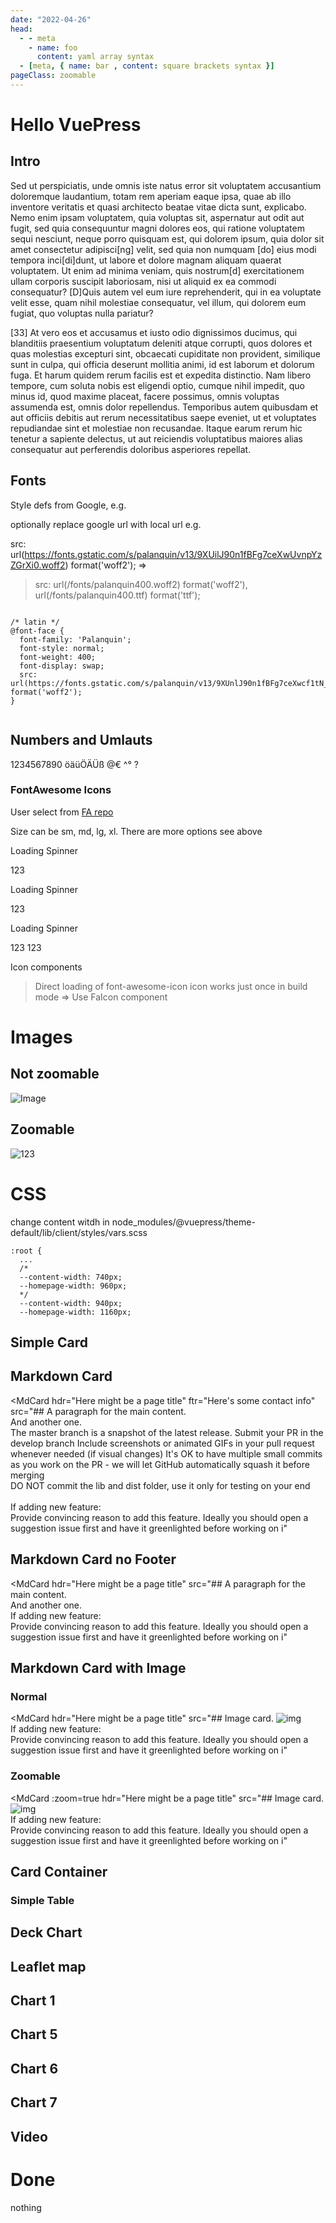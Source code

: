 ```yaml
---
date: "2022-04-26"
head:
  - - meta
    - name: foo
      content: yaml array syntax
  - [meta, { name: bar , content: square brackets syntax }]
pageClass: zoomable
---
```




# Hello VuePress

## Intro
Sed ut perspiciatis, unde omnis iste natus error sit voluptatem accusantium doloremque laudantium, totam rem aperiam eaque ipsa, quae ab illo inventore veritatis et quasi architecto beatae vitae dicta sunt, explicabo. Nemo enim ipsam voluptatem, quia voluptas sit, aspernatur aut odit aut fugit, sed quia consequuntur magni dolores eos, qui ratione voluptatem sequi nesciunt, neque porro quisquam est, qui dolorem ipsum, quia dolor sit amet consectetur adipisci[ng] velit, sed quia non numquam [do] eius modi tempora inci[di]dunt, ut labore et dolore magnam aliquam quaerat voluptatem. Ut enim ad minima veniam, quis nostrum[d] exercitationem ullam corporis suscipit laboriosam, nisi ut aliquid ex ea commodi consequatur? [D]Quis autem vel eum iure reprehenderit, qui in ea voluptate velit esse, quam nihil molestiae consequatur, vel illum, qui dolorem eum fugiat, quo voluptas nulla pariatur? 

<!-- more -->

[33] At vero eos et accusamus et iusto odio dignissimos ducimus, qui blanditiis praesentium voluptatum deleniti atque corrupti, quos dolores et quas molestias excepturi sint, obcaecati cupiditate non provident, similique sunt in culpa, qui officia deserunt mollitia animi, id est laborum et dolorum fuga. Et harum quidem rerum facilis est et expedita distinctio. Nam libero tempore, cum soluta nobis est eligendi optio, cumque nihil impedit, quo minus id, quod maxime placeat, facere possimus, omnis voluptas assumenda est, omnis dolor repellendus. Temporibus autem quibusdam et aut officiis debitis aut rerum necessitatibus saepe eveniet, ut et voluptates repudiandae sint et molestiae non recusandae. Itaque earum rerum hic tenetur a sapiente delectus, ut aut reiciendis voluptatibus maiores alias consequatur aut perferendis doloribus asperiores repellat.

## Fonts

Style defs from Google, e.g. 

optionally replace google url with local url e.g. 

src: url(https://fonts.gstatic.com/s/palanquin/v13/9XUilJ90n1fBFg7ceXwUvnpYzZGrXi0.woff2) format('woff2');
=>

> src: url(/fonts/palanquin400.woff2) format('woff2'), url(/fonts/palanquin400.ttf) format('ttf');


```

/* latin */
@font-face {
  font-family: 'Palanquin';
  font-style: normal;
  font-weight: 400;
  font-display: swap;
  src: url(https://fonts.gstatic.com/s/palanquin/v13/9XUnlJ90n1fBFg7ceXwcf1tN_LA.woff2) format('woff2');
}


```

## Numbers and Umlauts

1234567890 öäüÖÄÜß  @€ ^° ?


### FontAwesome Icons

User select from [FA repo](https://github.com/FortAwesome/vue-fontawesome/tree/v6-readme-3x#installation)

Size can be sm, md, lg, xl. There are more options see above


Loading Spinner

<LoaDing size="2x" icon="arrow">123</LoaDing>

Loading Spinner

<LoaDing size="4x" icon="gear">123</LoaDing>

Loading Spinner

<LoaDing size="2x" icon="spinner">123</LoaDing>
<LoaDing size="2x" icon="spinner">123</LoaDing>


Icon components

<FaIcon icon="user-secret" type="solid"/>
<FaIcon icon="github" type="brands" size="4x" mode="action"/>
<FaIcon icon="linkedin" type="brands"/>
<FaIcon icon="linux" type="brands" size="2x" mode="info"/>
<FaIcon icon="calendar-days" type="solid"/>
<FaIcon icon="calendar-days" type="regular"/>

> Direct loading of font-awesome-icon icon works just once in build mode => Use FaIcon component


<FaIcon icon="twitter" type="brands" size="6x" mode="action"/>

# Images


## Not zoomable

![Image](/images/img.png)

## Zoomable

<img src="/images/img.png" alt="123" class="zoomable">


# CSS
change content witdh in node_modules/@vuepress/theme-default/lib/client/styles/vars.scss

```
:root {
  ...
  /*
  --content-width: 740px;
  --homepage-width: 960px;
  */
  --content-width: 940px;
  --homepage-width: 1160px;
```

<!--

## Oruga

### Calendar
<OrugaDatePick></OrugaDatePick>

-->

## Simple Card

<CardComp>
    <template #header>
        Here might be a page title
    </template>
    <template #default>
        A paragraph for the main content.
        And another one.
        The master branch is a snapshot of the latest release. Submit your PR in the develop branch
        Include screenshots or animated GIFs in your pull request whenever needed (if visual changes)
        It's OK to have multiple small commits as you work on the PR - we will let GitHub automatically squash it before merging
        DO NOT commit the lib and dist folder, use it only for testing on your end
        If adding new feature:
        Provide convincing reason to add this feature. Ideally you should open a suggestion issue first and have it greenlighted before working on i
    </template>
    <template #footer>
        Here's some contact info
    </template>
</CardComp>

## Markdown Card

<MdCard
  hdr="Here might be a page title"
  ftr="Here's some contact info"
  src="## A paragraph for the main content.
\
And another one.
\
The master branch is a snapshot of the latest release. Submit your PR in the develop branch
Include screenshots or animated GIFs in your pull request whenever needed (if visual changes)
It's OK to have multiple small commits as you work on the PR - we will let GitHub automatically squash
it before merging
\
DO NOT commit the lib and dist folder, use it only for testing on your end\
\
If adding new feature:
\
Provide convincing reason to add this feature. Ideally you should open a suggestion issue first and have
it greenlighted before working on i"
  >
</MdCard>

## Markdown Card no Footer

<MdCard
  hdr="Here might be a page title"
  src="## A paragraph for the main content.
\
And another one.
\
If adding new feature:
\
Provide convincing reason to add this feature. Ideally you should open a suggestion issue first and have
it greenlighted before working on i"
  >
</MdCard>

## Markdown Card with Image

### Normal 

<MdCard
  hdr="Here might be a page title"
  src="## Image card.
![img](/images/img.png)
\
If adding new feature:
\
Provide convincing reason to add this feature. Ideally you should open a suggestion issue first and have
it greenlighted before working on i"
  >
</MdCard>

### Zoomable 

<MdCard
  :zoom=true
  hdr="Here might be a page title"
  src="## Image card.
![img](/images/img.png)
\
If adding new feature:
\
Provide convincing reason to add this feature. Ideally you should open a suggestion issue first and have
it greenlighted before working on i"
  >
</MdCard>



## Card Container

<FlexContainer>
</FlexContainer>


### Simple Table

<SimpleTable :stickyHeader="true" :stickyIndex="true" >
</SimpleTable>

## Deck Chart
<ClientOnly>
  <BikeDeck></BikeDeck>
</ClientOnly>

## Leaflet map
<GeoMapS>
</GeoMapS>

## Chart 1
<CharT1S></CharT1S>

<!-- 
Chart5 needs client-only due to architecture of echarts-gl
-->

## Chart 5
<ClientOnly>
<CharT5S></CharT5S>
</ClientOnly>


## Chart 6
<CharT6S></CharT6S>


<!-- 
chart 7 need client-only due to usage of "window"
in wordcloud
-->

## Chart 7
<ClientOnly>
<CharT7S></CharT7S>
</ClientOnly>



## Video
<VideoCardS></VideoCardS>

<!--
Video1

 <div>
    <video id='video'
      controls preload='none'
      poster="https://media.w3.org/2010/05/sintel/poster.png">
      <source id='mp4'
        src="https://media.w3.org/2010/05/sintel/trailer.mp4"
        type='video/mp4'>
      <source id='webm'
        src="https://media.w3.org/2010/05/sintel/trailer.webm"
        type='video/webm'>
      <source id='ogv'
        src="https://media.w3.org/2010/05/sintel/trailer.ogv"
        type='video/ogg'>
      <p>Your user agent does not support the HTML5 Video element.</p>
    </video>
    </div>

-->




# Done
nothing
